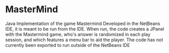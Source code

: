 # MasterMind
Java Implementation of the game Mastermind
Developed in the NetBeans IDE, it is meant to be run from the IDE. When run, the code creates a JPanel with the Mastermind game, who's answer is randomized in each play session, and which features a menu bar to aid the player. The code has not currently been exported to run outside of the NetBeans IDE
